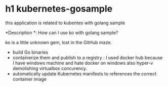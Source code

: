 # h1 kubernetes-gosample 
 this application is related to kubentes with golang sample

 *Description *: How can I use ko with golang sample?

ko is  a little unknown gem, lost in the GitHub maze.

+ build Go binaries
+ containerize them and publish to a registry : I used docker hub because I have windows machine  and hate docker on windows also hyper-v demolishing virtualbox concurency. 
+ automatically update Kubernetes manifests to references the correct container image
